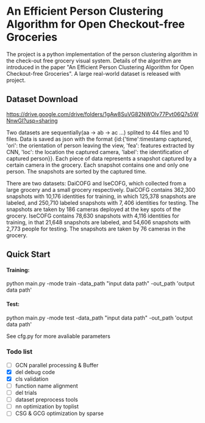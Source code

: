 # An Efficient Person Clustering Algorithm for Open Checkout-free Groceries

The project is a python implementation of the person clustering algorithm in the check-out free grocery visual system. Details of the algorithm are introduced in the paper "An Efficient Person Clustering Algorithm for Open Checkout-free Groceries". A large real-world dataset is released with project.


## Dataset Download

https://drive.google.com/drive/folders/1gAw8SuVG82NWOlv77Pvt06Q7s5WNnwGI?usp=sharing

Two datasets are sequentially(aa -> ab -> ac ...) splited to 44 files and 10 files. Data is saved as json with the format {id:{'time':timestamp captured, 'ori': the orientation of person leaving the view, 'fea': features extracted by CNN, 'loc': the location the captured camera, 'label': the identification of captured person}}. Each piece of data represents a snapshot captured by a certain camera in the grocery. Each snapshot contains one and only one person. The snapshots are sorted by the captured time.

There are two datasets: DaiCOFG and IseCOFG, which collected from a large grocery and a small grocery respectively. DaiCOFG contains 362,300 snapshots with 10,176 identities for training, in which 125,378 snapshots are labeled, and 250,710 labeled snapshots with $7,406$ identities for testing. The snapshots are taken by 186 cameras deployed at the key spots of the grocery. IseCOFG contains 78,630 snapshots with 4,116 identities for training, in that 21,648 snapshots are labeled, and 54,606 snapshots with 2,773 people for testing. The snapshots are taken by 76 cameras in the grocery. 

## Quick Start

#### Training:

python main.py -mode train -data_path "input data path" -out_path 'output data path'

#### Test:

python main.py -mode test -data_path "input data path" -out_path 'output data path'

See cfg.py for more avaliable parameters

### Todo list

- [ ] GCN parallel processing & Buffer
- [x] del debug code
- [x] cls validation
- [ ] function name alignment
- [ ] del trials
- [ ] dataset preprocess tools
- [ ] nn optimization by toplist
- [ ] CSG & GCG optimization by sparse